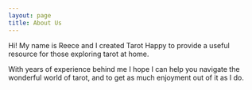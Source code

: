 ```yaml
---
layout: page
title: About Us
---
```


Hi! My name is Reece and I created Tarot Happy to provide a useful resource for those exploring tarot at home.

With years of experience behind me I hope I can help you navigate the wonderful world of tarot, and to get as much enjoyment out of it as I do.

